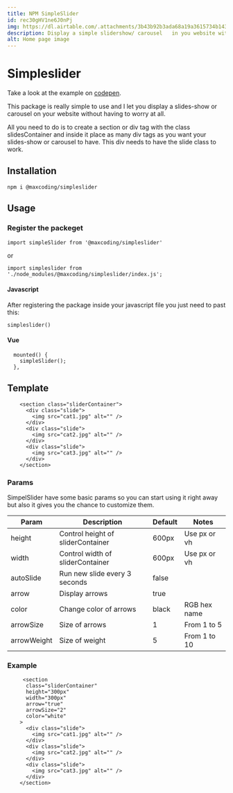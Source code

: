 ```yaml
---
title: NPM SimpleSlider
id: rec30gHV1ne6J0nPj
img: https://dl.airtable.com/.attachments/3b43b92b3ada68a19a3615734b1431a8/fc7aec6f/simpleSlider.png
description: Display a simple slidershow/ carousel   in you website with this simple but effective package.
alt: Home page image
---
```


# Simpleslider

Take a look at the example on [codepen](https://codepen.io/maxrpark/pen/ExwXRPb).

This package is really simple to use and I let you display a slides-show or carousel on your website without having to worry at all.

All you need to do is to create a section or div tag with the class slidesContainer and inside it place as many div tags as you want your slides-show or carousel to have. This div needs to have the slide class to work.

## Installation

```
npm i @maxcoding/simpleslider
```

## Usage

### Register the packeget

```
import simpleSlider from '@maxcoding/simpleslider'
```

or

```
import simpleslider from './node_modules/@maxcoding/simpleslider/index.js';
```

#### Javascript

After registering the package inside your javascript file you just need to past this:

```
simpleslider()
```

#### Vue

```
  mounted() {
    simpleSlider();
  },
```

## Template

```
    <section class="sliderContainer">
      <div class="slide">
        <img src="cat1.jpg" alt="" />
      </div>
      <div class="slide">
        <img src="cat2.jpg" alt="" />
      </div>
      <div class="slide">
        <img src="cat3.jpg" alt="" />
      </div>
    </section>
```

### Params

SimpelSlider have some basic params so you can start using it right away but also it gives you the chance to customize them.

| Param       | Description                       | Default | Notes        |
| ----------- | --------------------------------- | ------- | ------------ |
| height      | Control height of sliderContainer | 600px   | Use px or vh |
| width       | Control width of sliderContainer  | 600px   | Use px or vh |
| autoSlide   | Run new slide every 3 seconds     | false   |              |
| arrow       | Display arrows                    | true    |              |
| color       | Change color of arrows            | black   | RGB hex name |
| arrowSize   | Size of arrows                    | 1       | From 1 to 5  |
| arrowWeight | Size of weight                    | 5       | From 1 to 10 |

### Example

```
     <section
      class="sliderContainer"
      height="300px"
      width="300px"
      arrow="true"
      arrowSize="2"
      color="white"
    >
      <div class="slide">
        <img src="cat1.jpg" alt="" />
      </div>
      <div class="slide">
        <img src="cat2.jpg" alt="" />
      </div>
      <div class="slide">
        <img src="cat3.jpg" alt="" />
      </div>
    </section>
```
